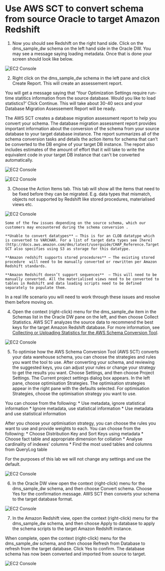 # Use AWS SCT to convert schema from source Oracle to target Amazon Redshift

1. Now you should see Redshift on the right hand side. Click on the dms_sample_dw schema on the left hand side in the Oracle DW. You may see a message saying loading metadata. Once that is done your screen should look like below.

  ![EC2 Console](img/lab-3/lab3-image1.png)

2. Right click on the dms_sample_dw schema in the left pane and click Create Report. This will create an assessement report.


  You will get a message saying that ‘Your Optimization Settings require run-time statitics information from the source database. Would you like to load statistics?’ Click Continue. This will take about 30-40 secs and your Database Migration Assessement Report will be ready.

  The AWS SCT creates a database migration assessment report to help you convert your schema. The database migration assessment report provides important information about the conversion of the schema from your source database to your target database instance. The report summarizes all of the schema conversion tasks and details the action items for schema that can't be converted to the DB engine of your target DB instance. The report also includes estimates of the amount of effort that it will take to write the equivalent code in your target DB instance that can't be converted automatically.

  ![EC2 Console](img/lab-3/lab3-image2.png)
  <br/>

  ![EC2 Console](img/lab-3/lab3-image3.png)

3. Choose the Action Items tab. This tab will show all the items that need to be fixed before they can be migrated. E.g. data types that mismatch, objects not supported by Redshift like stored procedures, materialised views etc.

  ![EC2 Console](img/lab-3/lab3-image4.png)

    Some of the few issues depending on the source schema, which our customers may encountered during the schema conversion .

    **Unable to convert datatypes** – This is for an CLOB datatype which is converted to VARCHAR. For a list of target data types see [here](http://docs.aws.amazon.com/dms/latest/userguide/CHAP_Reference.Target.Redshift.DataTypes.html). SCT also specifies using S3 as storage for this datatype.

    **Amazon redshift supports stored procedures** – The existing stored procedure  will need to be manually converted or rewritten per Amazon Redshift standards.

    **Amazon Redshift doesn’t support sequences**  – This will need to be manually converted. All the materialised views need to be converted to tables in Redshift and data loading scripts need to be defined separately to populate them.

In a real life scenario you will need to work through these issues and resolve them before moving on.


4. Open the context (right-click) menu for the dms_sample_dw item in the Schemas list in the Oracle DW pane on the left, and then choose Collect Statistics. AWS SCT analyzes the source data to recommend the best keys for the target Amazon Redshift database. For more information, see [Collecting or Uploading Statistics for the AWS Schema Conversion Tool](http://docs.aws.amazon.com/dms/latest/userguide/CHAP_SchemaConversionTool.DW.Statistics.html).  

  ![EC2 Console](img/lab-3/lab3-image5.png)

5. To optimise how the AWS Schema Conversion Tool (AWS SCT) converts your data warehouse schema, you can choose the strategies and rules you want the tool to use. After converting your schema, and reviewing the suggested keys, you can adjust your rules or change your strategy to get the results you want. Choose Settings, and then choose Project Settings. The Current project settings dialog box appears. In the left pane, choose optimisation Strategies. The optimisation strategies appear in the right pane with the defaults selected. For optimisation Strategies, choose the optimisation strategy you want to use.

You can choose from the following:
      * Use metadata, ignore statistical information
      * Ignore metadata, use statistical information
      *	Use metadata and use statistical information

After you choose your optimisation strategy, you can choose the rules you want to use and provide weights to each. You can choose from the following:
      * Choose Distribution Key and Sort Keys using metadata
      * Choose fact table and appropriate dimension for collation
      * Analyse cardinality of indexes' columns
      * Find the most used tables and columns from QueryLog table

For the purposes of this lab we will not change any settings and use the default.

  ![EC2 Console](img/lab-3/lab3-image6.png)

6.	In the Oracle DW view open the context (right-click) menu for the dms_sample_dw schema, and then choose Convert schema. Choose Yes for the confirmation message. AWS SCT then converts your schema to the target database format.

  ![EC2 Console](img/lab-3/lab3-image8.png)

7.	In the Amazon Redshift view, open the context (right-click) menu for the dms_sample_dw schema, and then choose Apply to database to apply the schema scripts to the target Amazon Redshift instance.

  When complete, open the context (right-click) menu for the dms_sample_dw schema, and then choose Refresh from Database to refresh from the target database. Click Yes to confirm. The database schema has now been converted and imported from source to target.

  ![EC2 Console](img/lab-3/lab3-image7.png)
